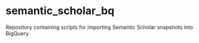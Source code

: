 # semantic_scholar_bq
Repository containing scripts for importing Semantic Scholar snapshots into BigQuery

